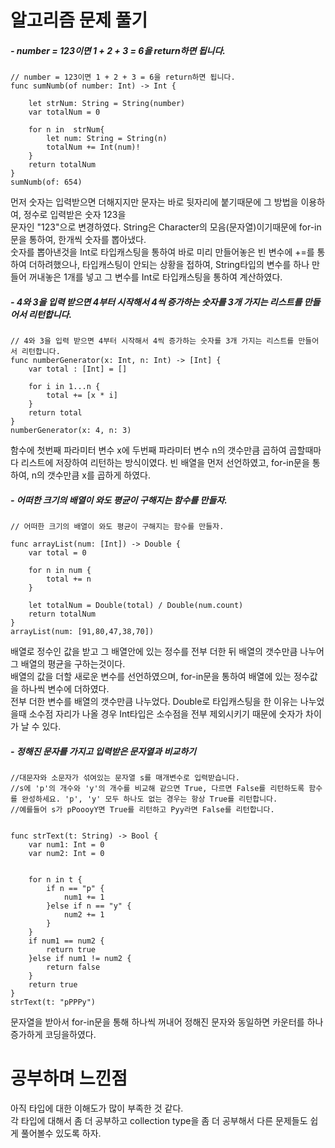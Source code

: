 # 알고리즘 문제 풀기


##### - number = 123이면 1 + 2 + 3 = 6을 return하면 됩니다.

```
// number = 123이면 1 + 2 + 3 = 6을 return하면 됩니다.
func sumNumb(of number: Int) -> Int {
    
    let strNum: String = String(number)
    var totalNum = 0
    
    for n in  strNum{
        let num: String = String(n)
        totalNum += Int(num)!
    }
    return totalNum
}
sumNumb(of: 654)

```

먼저 숫자는 입력받으면 더해지지만 문자는 바로 뒷자리에 붙기때문에 그 방법을 이용하여, 정수로 입력받은 숫자 123을<br>
문자인 "123"으로 변경하였다. String은 Character의 모음(문자열)이기때문에 for-in 문을 통하여, 한개씩 숫자를 뽑아냈다.<br>
숫자를 뽑아낸것을 Int로 타입캐스팅을 통하여 바로 미리 만들어놓은 빈 변수에 +=를 통하여 더하려했으나, 타입캐스팅이 안되는 상황을 접하여, String타입의 변수를 하나 만들어 꺼내놓은 1개를 넣고 그 변수를 Int로 타입캐스팅을 통하여 계산하였다.


##### - 4와 3을 입력 받으면 4부터 시작해서 4씩 증가하는 숫자를 3개 가지는 리스트를 만들어서 리턴합니다.

```
// 4와 3을 입력 받으면 4부터 시작해서 4씩 증가하는 숫자를 3개 가지는 리스트를 만들어서 리턴합니다.
func numberGenerator(x: Int, n: Int) -> [Int] {
    var total : [Int] = []
    
    for i in 1...n {
        total += [x * i]
    }
    return total
}
numberGenerator(x: 4, n: 3)

```


함수에 첫번째 파라미터 변수 x에 두번째 파라미터 변수 n의 갯수만큼 곱하여 곱할때마다 리스트에 저장하여 리턴하는 방식이였다. 빈 배열을 먼저 선언하였고,  for-in문을 통하여, n의 갯수만큼 x를 곱하게 하였다.



##### - 어떠한 크기의 배열이 와도 평균이 구해지는 함수를 만들자.

```
// 어떠한 크기의 배열이 와도 평균이 구해지는 함수를 만들자.

func arrayList(num: [Int]) -> Double {
    var total = 0
    
    for n in num {
        total += n
    }
    
    let totalNum = Double(total) / Double(num.count)
    return totalNum
}
arrayList(num: [91,80,47,38,70])

```

배열로 정수인 값을 받고 그 배열안에 있는 정수를 전부 더한 뒤 배열의 갯수만큼 나누어 그 배열의 평균을 구하는것이다.<br>
배열의 값을 더할 새로운 변수를 선언하였으며, for-in문을 통하여 배열에 있는 정수값을 하나씩 변수에 더하였다.<br>
전부 더한 변수를 배열의 갯수만큼 나누었다. Double로 타입캐스팅을 한 이유는 나누었을때 소수점 자리가 나올 경우 Int타입은 소수점을 전부 제외시키기 때문에 숫자가 차이가 날 수 있다.


##### - 정해진 문자를 가지고 입력받은 문자열과 비교하기

```
//대문자와 소문자가 섞여있는 문자열 s를 매개변수로 입력받습니다.
//s에 'p'의 개수와 'y'의 개수를 비교해 같으면 True, 다르면 False를 리턴하도록 함수를 완성하세요. 'p', 'y' 모두 하나도 없는 경우는 항상 True를 리턴합니다.
//예를들어 s가 pPoooyY면 True를 리턴하고 Pyy라면 False를 리턴합니다.


func strText(t: String) -> Bool {
    var num1: Int = 0
    var num2: Int = 0
    
    
    for n in t {
        if n == "p" {
            num1 += 1
        }else if n == "y" {
            num2 += 1
        }
    }
    if num1 == num2 {
        return true
    }else if num1 != num2 {
        return false
    }
    return true
}
strText(t: "pPPPy")

```

문자열을 받아서 for-in문을 통해 하나씩 꺼내어 정해진 문자와 동일하면 카운터를 하나 증가하게 코딩을하였다.<br>



# 공부하며 느낀점

아직 타입에 대한 이해도가 많이 부족한 것 같다.<br>
각 타입에 대해서 좀 더 공부하고 collection type을 좀 더 공부해서 다른 문제들도 쉽게 풀어볼수 있도록 하자.
